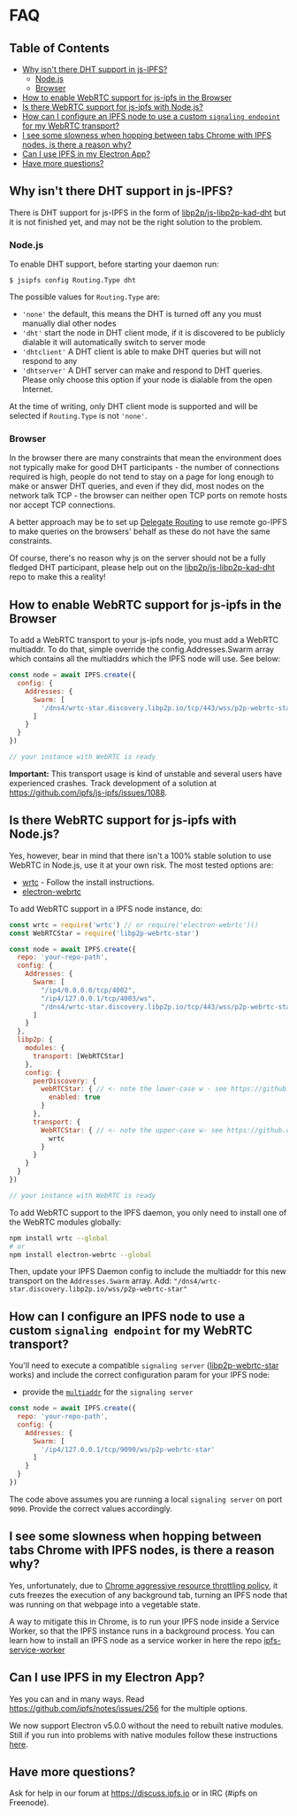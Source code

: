 # FAQ  <!-- omit in toc -->

## Table of Contents <!-- omit in toc -->

- [Why isn't there DHT support in js-IPFS?](#why-isnt-there-dht-support-in-js-ipfs)
  - [Node.js](#nodejs)
  - [Browser](#browser)
- [How to enable WebRTC support for js-ipfs in the Browser](#how-to-enable-webrtc-support-for-js-ipfs-in-the-browser)
- [Is there WebRTC support for js-ipfs with Node.js?](#is-there-webrtc-support-for-js-ipfs-with-nodejs)
- [How can I configure an IPFS node to use a custom `signaling endpoint` for my WebRTC transport?](#how-can-i-configure-an-ipfs-node-to-use-a-custom-signaling-endpoint-for-my-webrtc-transport)
- [I see some slowness when hopping between tabs Chrome with IPFS nodes, is there a reason why?](#i-see-some-slowness-when-hopping-between-tabs-chrome-with-ipfs-nodes-is-there-a-reason-why)
- [Can I use IPFS in my Electron App?](#can-i-use-ipfs-in-my-electron-app)
- [Have more questions?](#have-more-questions)

## Why isn't there DHT support in js-IPFS?

There is DHT support for js-IPFS in the form of [libp2p/js-libp2p-kad-dht](https://github.com/libp2p/js-libp2p-kad-dht) but it is not finished yet, and may not be the right solution to the problem.

### Node.js

To enable DHT support, before starting your daemon run:

```console
$ jsipfs config Routing.Type dht
```

The possible values for `Routing.Type` are:

 -  `'none'` the default, this means the DHT is turned off any you must manually dial other nodes
 -  `'dht'` start the node in DHT client mode, if it is discovered to be publicly dialable it will automatically switch to server mode
 -  `'dhtclient'` A DHT client is able to make DHT queries but will not respond to any
 -  `'dhtserver'` A DHT server can make and respond to DHT queries.  Please only choose this option if your node is dialable from the open Internet.

At the time of writing, only DHT client mode is supported and will be selected if `Routing.Type` is not `'none'`.

### Browser

In the browser there are many constraints that mean the environment does not typically make for good DHT participants - the number of connections required is high, people do not tend to stay on a page for long enough to make or answer DHT queries, and even if they did, most nodes on the network talk TCP - the browser can neither open TCP ports on remote hosts nor accept TCP connections.

A better approach may be to set up [Delegate Routing](./DELEGATE_ROUTERS.md) to use remote go-IPFS to make queries on the browsers' behalf as these do not have the same constraints.

Of course, there's no reason why js on the server should not be a fully fledged DHT participant, please help out on the [libp2p/js-libp2p-kad-dht](https://github.com/libp2p/js-libp2p-kad-dht) repo to make this a reality!

## How to enable WebRTC support for js-ipfs in the Browser

To add a WebRTC transport to your js-ipfs node, you must add a WebRTC multiaddr. To do that, simple override the config.Addresses.Swarm array which contains all the multiaddrs which the IPFS node will use. See below:

```JavaScript
const node = await IPFS.create({
  config: {
    Addresses: {
      Swarm: [
        '/dns4/wrtc-star.discovery.libp2p.io/tcp/443/wss/p2p-webrtc-star'
      ]
    }
  }
})

// your instance with WebRTC is ready
```

**Important:** This transport usage is kind of unstable and several users have experienced crashes. Track development of a solution at https://github.com/ipfs/js-ipfs/issues/1088.

## Is there WebRTC support for js-ipfs with Node.js?

Yes, however, bear in mind that there isn't a 100% stable solution to use WebRTC in Node.js, use it at your own risk. The most tested options are:

- [wrtc](https://npmjs.org/wrtc) - Follow the install instructions.
- [electron-webrtc](https://npmjs.org/electron-webrtc)

To add WebRTC support in a IPFS node instance, do:

```JavaScript
const wrtc = require('wrtc') // or require('electron-webrtc')()
const WebRTCStar = require('libp2p-webrtc-star')

const node = await IPFS.create({
  repo: 'your-repo-path',
  config: {
    Addresses: {
      Swarm: [
        "/ip4/0.0.0.0/tcp/4002",
        "/ip4/127.0.0.1/tcp/4003/ws",
        "/dns4/wrtc-star.discovery.libp2p.io/tcp/443/wss/p2p-webrtc-star"
      ]
    }
  },
  libp2p: {
    modules: {
      transport: [WebRTCStar]
    },
    config: {
      peerDiscovery: {
        webRTCStar: { // <- note the lower-case w - see https://github.com/libp2p/js-libp2p/issues/576
          enabled: true
        }
      },
      transport: {
        WebRTCStar: { // <- note the upper-case w- see https://github.com/libp2p/js-libp2p/issues/576
          wrtc
        }
      }
    }
  }
})

// your instance with WebRTC is ready
```

To add WebRTC support to the IPFS daemon, you only need to install one of the WebRTC modules globally:

```bash
npm install wrtc --global
# or
npm install electron-webrtc --global
```

Then, update your IPFS Daemon config to include the multiaddr for this new transport on the `Addresses.Swarm` array. Add: `"/dns4/wrtc-star.discovery.libp2p.io/wss/p2p-webrtc-star"`

## How can I configure an IPFS node to use a custom `signaling endpoint` for my WebRTC transport?

You'll need to execute a compatible `signaling server` ([libp2p-webrtc-star](https://github.com/libp2p/js-libp2p-webrtc-star) works) and include the correct configuration param for your IPFS node:

- provide the [`multiaddr`](https://github.com/multiformats/multiaddr) for the `signaling server`

```JavaScript
const node = await IPFS.create({
  repo: 'your-repo-path',
  config: {
    Addresses: {
      Swarm: [
        '/ip4/127.0.0.1/tcp/9090/ws/p2p-webrtc-star'
      ]
    }
  }
})
```

The code above assumes you are running a local `signaling server` on port `9090`. Provide the correct values accordingly.

## I see some slowness when hopping between tabs Chrome with IPFS nodes, is there a reason why?

Yes, unfortunately, due to [Chrome aggressive resource throttling policy](https://github.com/ipfs/js-ipfs/issues/611), it cuts freezes the execution of any background tab, turning an IPFS node that was running on that webpage into a vegetable state.

A way to mitigate this in Chrome, is to run your IPFS node inside a Service Worker, so that the IPFS instance runs in a background process. You can learn how to install an IPFS node as a service worker in here the repo [ipfs-service-worker](https://github.com/ipfs/ipfs-service-worker)

## Can I use IPFS in my Electron App?

Yes you can and in many ways. Read https://github.com/ipfs/notes/issues/256 for the multiple options.

We now support Electron v5.0.0 without the need to rebuilt native modules.
Still if you run into problems with native modules follow these instructions [here](https://electronjs.org/docs/tutorial/using-native-node-modules).

## Have more questions?

Ask for help in our forum at https://discuss.ipfs.io or in IRC (#ipfs on Freenode).
